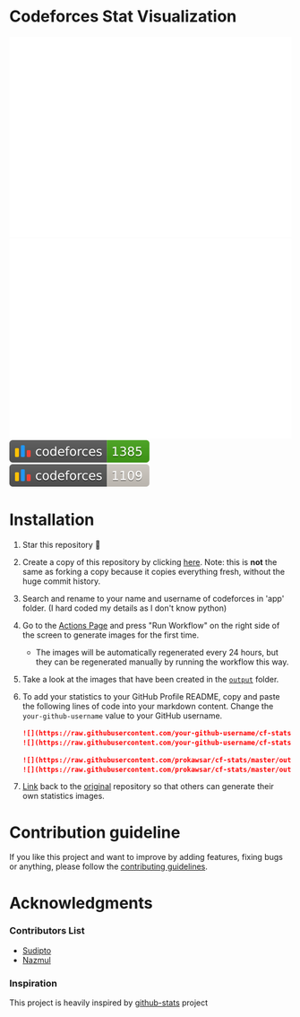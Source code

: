 # Codeforces Stat Visualization

<a href="https://github.com/prokawsar/cf-stats">
<img src="https://raw.githubusercontent.com/prokawsar/cf-stats/master/output/light_card.svg#gh-dark-mode-only" />
<img src="https://raw.githubusercontent.com/prokawsar/cf-stats/master/output/light_card.svg" />
</a>
<br/>
<a href="https://github.com/prokawsar/cf-stats">
<img src="https://raw.githubusercontent.com/prokawsar/cf-stats/master/output/max_rating.svg" />
<img src="https://raw.githubusercontent.com/prokawsar/cf-stats/master/output/rating.svg" />
</a>

# Installation

<!-- TODO: Add details and screenshots -->

1. Star this repository :pray:
2. Create a copy of this repository by clicking
   [here](https://github.com/prokawsar/cf-stats/generate). Note: this is
   **not** the same as forking a copy because it copies everything fresh,
   without the huge commit history.
3. Search and rename to your name and username of codeforces in 'app' folder. (I hard coded my details as I don't know python)   
4. Go to the [Actions Page](../../actions?query=workflow%3A"Generate+Stats+Images") and press "Run Workflow" on the
   right side of the screen to generate images for the first time.
    - The images will be automatically regenerated every 24 hours, but they can
      be regenerated manually by running the workflow this way.
5. Take a look at the images that have been created in the
   [`output`](output) folder.
6. To add your statistics to your GitHub Profile README, copy and paste the
   following lines of code into your markdown content. Change the `your-github-username`
   value to your GitHub username.

    ```md
    ![](https://raw.githubusercontent.com/your-github-username/cf-stats/master/output/light_card.svg#gh-dark-mode-only)
    ![](https://raw.githubusercontent.com/your-github-username/cf-stats/master/output/light_card.svg)
    ```

    ```md
    ![](https://raw.githubusercontent.com/prokawsar/cf-stats/master/output/max_rating.svg)
    ![](https://raw.githubusercontent.com/prokawsar/cf-stats/master/output/rating.svg)
    ```

6. [Link](https://github.com/prokawsar/cf-stats) back to the [original](https://github.com/prokawsar/cf-stats)
   repository so that others can generate their own
   statistics images.

# Contribution guideline

If you like this project and want to improve by adding features, fixing bugs or anything, please follow
the [contributing guidelines](docs/CONTRIBUTING.md).

# Acknowledgments

### Contributors List

-   [Sudipto](https://github.com/sudiptob2)
-   [Nazmul](https://github.com/nazmulweb)

### Inspiration

This project is heavily inspired by [github-stats](https://github.com/jstrieb/github-stats) project

